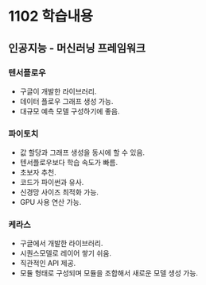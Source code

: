 # 1102 학습내용
## 인공지능 - 머신러닝 프레임워크
### 텐서플로우
- 구글이 개발한 라이브러리.  
- 데이터 플로우 그래프 생성 가능.  
- 대규모 예측 모델 구성하기에 좋음. 
### 파이토치
- 값 할당과 그래프 생성을 동시에 할 수 있음.   
- 텐서플로우보다 학습 속도가 빠름.  
- 초보자 추천.  
- 코드가 파이썬과 유사.  
- 신경망 사이즈 최적화 가능.  
- GPU 사용 연산 가능. 
### 케라스
- 구글에서 개발한 라이브러리. 
- 시퀀스모델로 레이어 쌓기 쉬움.   
- 직관적인 API 제공.  
- 모듈 형태로 구성되며 모듈을 조합해서 새로운 모델 생성 가능. 
